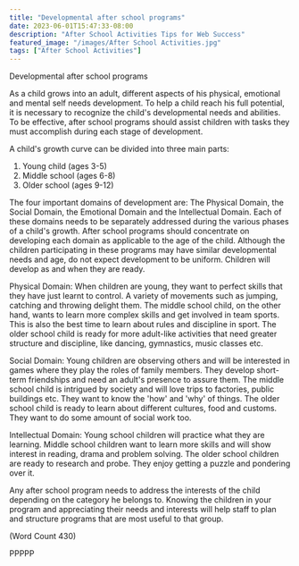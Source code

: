 ```yaml
---
title: "Developmental after school programs"
date: 2023-06-01T15:47:33-08:00
description: "After School Activities Tips for Web Success"
featured_image: "/images/After School Activities.jpg"
tags: ["After School Activities"]
---
```


Developmental after school programs

As a child grows into an adult, different aspects of his physical, 
emotional and mental self needs development. To help a child reach his 
full potential, it is necessary to recognize the child's developmental 
needs and abilities. To be effective, after school programs should assist 
children with tasks they must accomplish during each stage of development. 

A child's growth curve can be divided into three main parts:
1) Young child (ages 3-5)
2) Middle school (ages 6-8)
3) Older school (ages 9-12)

The four important domains of development are: The Physical Domain, the 
Social Domain, the Emotional Domain and the Intellectual Domain. Each of 
these domains needs to be separately addressed during the various phases 
of a child's growth. After school programs should concentrate on 
developing each domain as applicable to the age of the child. Although the 
children participating in these programs may have similar developmental 
needs and age, do not expect development to be uniform. Children will 
develop as and when they are ready.

Physical Domain:
When children are young, they want to perfect skills that they have just 
learnt to control. A variety of movements such as jumping, catching and 
throwing delight them. The middle school child, on the other hand, wants 
to learn more complex skills and get involved in team sports. This is also 
the best time to learn about rules and discipline in sport. The older 
school child is ready for more adult-like activities that need greater 
structure and discipline, like dancing, gymnastics, music classes etc. 

Social Domain:
Young children are observing others and will be interested in games where 
they play the roles of family members. They develop short-term friendships 
and need an adult's presence to assure them. The middle school child is 
intrigued by society and will love trips to factories, public buildings 
etc. They want to know the 'how' and 'why' of things. The older school 
child is ready to learn about different cultures, food and customs. They 
want to do some amount of social work too.

Intellectual Domain:
Young school children will practice what they are learning. Middle school 
children want to learn more skills and will show interest in reading, 
drama and problem solving. The older school children are ready to research 
and probe. They enjoy getting a puzzle and pondering over it. 

Any after school program needs to address the interests of the child depending 
on the category he belongs to. Knowing the children in your program and 
appreciating their needs and interests will help staff to plan and 
structure programs that are most useful to that group. 

(Word Count 430)

PPPPP

